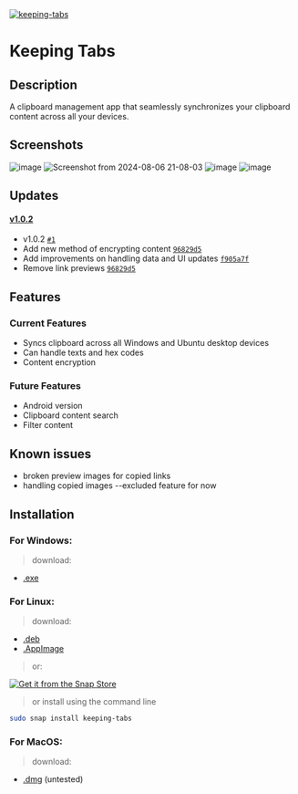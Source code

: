 <a href="https://snapcraft.io/keeping-tabs">
  <img alt="keeping-tabs" src="https://snapcraft.io/keeping-tabs/badge.svg" />
</a>

# Keeping Tabs

## Description

 A clipboard management app that seamlessly synchronizes your clipboard content across all your devices.
 

## Screenshots

![image](https://github.com/user-attachments/assets/054ee953-7c3f-49b5-b78b-6a564b140dfc)
![Screenshot from 2024-08-06 21-08-03](https://github.com/user-attachments/assets/6a0e38a6-f49a-48e0-8b24-0f1851f22144)
![image](https://github.com/user-attachments/assets/5b620ea2-3628-44d8-a03e-9a63d55e361c)
![image](https://github.com/user-attachments/assets/39026c14-65cb-4a2c-9d6e-66107a255785)

## Updates
#### [v1.0.2](https://github.com/aminosyangtti/keeping-tabs/compare/v1.0.1...v1.0.2)

- v1.0.2 [`#1`](https://github.com/aminosyangtti/keeping-tabs/pull/1)
- Add new method of encrypting content [`96829d5`](https://github.com/aminosyangtti/keeping-tabs/commit/96829d557758239b3f4ab874d9171224547f9c9b)
- Add improvements on handling data and UI updates [`f905a7f`](https://github.com/aminosyangtti/keeping-tabs/commit/f905a7f7cc712401c14a4b32ff540dbb58b99ce7)
- Remove link previews [`96829d5`](https://github.com/aminosyangtti/keeping-tabs/commit/96829d557758239b3f4ab874d9171224547f9c9b)
  
## Features

### Current Features

- Syncs clipboard across all Windows and Ubuntu desktop devices
- Can handle texts and hex codes
- Content encryption

### Future Features

- Android version
- Clipboard content search
- Filter content
  



## Known issues

   - broken preview images for copied links
   - handling copied images --excluded feature for now

    

## Installation

 ### For Windows:
  > download: 
   - [.exe](https://github.com/aminosyangtti/keeping-tabs/releases/download/v1.0.2/Keeping-Tabs-Setup-1.0.2.exe)
    
 ### For Linux:
  
  > download: 
  - [.deb](https://github.com/aminosyangtti/keeping-tabs/releases/download/v1.0.2/keeping-tabs_1.0.2_amd64.deb)
  - [.AppImage](https://github.com/aminosyangtti/keeping-tabs/releases/download/v1.0.2/Keeping-Tabs-1.0.2.AppImage)
    
  > or:

   <a href="https://snapcraft.io/keeping-tabs"><img alt="Get it from the Snap Store" src="https://snapcraft.io/static/images/badges/en/snap-store-black.svg" /></a>

  > or install using the command line
  ```bash
sudo snap install keeping-tabs
```


 ### For MacOS:
  
  > download: 
  - [.dmg](https://github.com/aminosyangtti/keeping-tabs/releases/download/v1.0.1/Keeping-Tabs-1.0.1-arm64.dmg) (untested)
